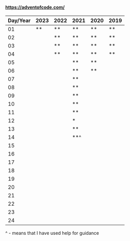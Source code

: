 #### https://adventofcode.com/

|Day/Year|2023|2022|2021|2020|2019|
|--------|----|----|----|----|----|
|01|**|**|**|**|**|
|02||**|**|**|**|
|03||**|**|**|**|
|04||**|**|**|**|
|05|||**|**||
|06|||**|**||
|07|||**|||
|08|||**|||
|09|||**|||
|10|||**|||
|11|||**|||
|12|||*|||
|13|||**|||
|14|||**^|||
|15||||||
|16||||||
|17||||||
|18||||||
|19||||||
|20||||||
|21||||||
|22||||||
|23||||||
|24||||||

^ - means that I have used help for guidance